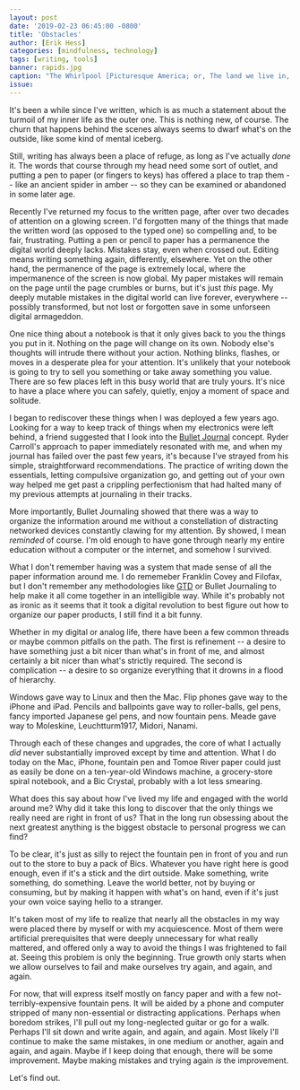 ```yaml
---
layout: post
date: '2019-02-23 06:45:00 -0800'
title: 'Obstacles'
author: [Erik Hess]
categories: [mindfulness, technology]
tags: [writing, tools]
banner: rapids.jpg 
caption: "The Whirlpool [Picturesque America; or, The land we live in, 1872.](https://archive.org/stream/picturesqueameri01brya/picturesqueameri01brya#page/440/mode/1up)"
issue:
---
```

It's been a while since I've written, which is as much a statement about the turmoil of my inner life as the outer one. This is nothing new, of course. The churn that happens behind the scenes always seems to dwarf what's on the outside, like some kind of mental iceberg.

Still, writing has always been a place of refuge, as long as I've actually *done* it. The words that course through my head need some sort of outlet, and putting a pen to paper (or fingers to keys) has offered a place to trap them -- like an ancient spider in amber -- so they can be examined or abandoned in some later age.

Recently I've returned my focus to the written page, after over two decades of attention on a glowing screen. I'd forgotten many of the things that made the written word (as opposed to the typed one) so compelling and, to be fair, frustrating. Putting a pen or pencil to paper has a permanence the digital world deeply lacks. Mistakes stay, even when crossed out.  Editing means writing something again, differently, elsewhere. Yet on the other hand, the permanence of the page is extremely local, where the impermanence of the screen is now global. My paper mistakes will remain on the page until the page crumbles or burns, but it's just *this* page. My deeply mutable mistakes in the digital world can live forever, everywhere -- possibly transformed, but not lost or forgotten save in some unforseen digital armageddon.

One nice thing about a notebook is that it only gives back to you the things you put in it. Nothing on the page will change on its own. Nobody else's thoughts will intrude there without your action. Nothing blinks, flashes, or moves in a desperate plea for your attention. It's unlikely that your notebook is going to try to sell you something or take away something you value. There are so few places left in this busy world that are truly yours. It's nice to have a place where you can safely, quietly, enjoy a moment of space and solitude.

I began to rediscover these things when I was deployed a few years ago. Looking for a way to keep track of things when my electronics were left behind, a friend suggested that I look into the [Bullet Journal](https://bulletjournal.com/) concept. Ryder Carroll's approach to paper immediately resonated with me, and when my journal has failed over the past few years, it's because I've strayed from his simple, straightforward recommendations. The practice of writing down the essentials, letting compulsive organization go, and getting out of your own way helped me get past a crippling perfectionism that had halted many of my previous attempts at journaling in their tracks.

More importantly, Bullet Journaling showed that there was a way to organize the information around me without a constellation of distracting networked devices constantly clawing for my attention. By showed, I mean *reminded* of course. I'm old enough to have gone through nearly my entire education without a computer or the internet, and somehow I survived. 

What I don't remember having was a system that made sense of all the paper information around me. I do rememeber Franklin Covey and Filofax, but I don't remember any methodologies like [GTD](https://gettingthingsdone.com/) or Bullet Journaling to help make it all come together in an intelligible way. While it's probably not as ironic as it seems that it took a digital revolution to best figure out how to organize our paper products, I still find it a bit funny.

Whether in my digital or analog life, there have been a few common threads or maybe common pitfalls on the path. The first is refinement -- a desire to have something just a bit nicer than what's in front of me, and almost certainly a bit nicer than what's strictly required. The second is complication -- a desire to so organize everything that it drowns in a flood of hierarchy.

Windows gave way to Linux and then the Mac. Flip phones gave way to the iPhone and iPad. Pencils and ballpoints gave way to roller-balls, gel pens, fancy imported Japanese gel pens, and now fountain pens. Meade gave way to Moleskine, Leuchtturm1917, Midori, Nanami. 

Through each of these changes and upgrades, the core of what I actually *did* never substantially improved except by time and attention. What I do today on the Mac, iPhone, fountain pen and Tomoe River paper could just as easily be done on a ten-year-old Windows machine, a grocery-store spiral notebook, and a Bic Crystal, probably with a lot less smearing.

What does this say about how I've lived my life and engaged with the world around me? Why did it take this long to discover that the only things we really need are right in front of us? That in the long run obsessing about the next greatest anything is the biggest obstacle to personal progress we can find? 

To be clear, it's just as silly to reject the fountain pen in front of you and run out to the store to buy a pack of Bics. Whatever you have right here is good enough, even if it's a stick and the dirt outside. Make something, write something, do something. Leave the world better, not by buying or consuming, but by making it happen with what's on hand, even if it's just your own voice saying hello to a stranger.

It's taken most of my life to realize that nearly all the obstacles in my way were placed there by myself or with my acquiescence. Most of them were artificial prerequisites that were deeply unnecessary for what really mattered, and offered only a way to avoid the things I was frightened to fail at. Seeing this problem is only the beginning. True growth only starts when we allow ourselves to fail and make ourselves try again, and again, and again.

For now, that will express itself mostly on fancy paper and with a few not-terribly-expensive fountain pens. It will be aided by a phone and computer stripped of many non-essential or distracting applications. Perhaps when boredom strikes, I'll pull out my long-neglected guitar or go for a walk. Perhaps I'll sit down and write again, and again, and again. Most likely I'll continue to make the same mistakes, in one medium or another, again and again, and again. Maybe if I keep doing that enough, there will be some improvement. Maybe making mistakes and trying again *is* the improvement.

Let's find out.
